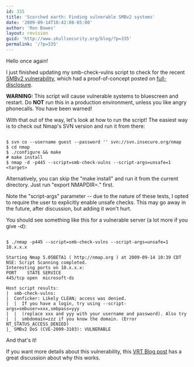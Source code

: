 ```yaml
---
id: 335
title: 'Scorched earth: Finding vulnerable SMBv2 systems'
date: '2009-09-14T10:42:08-05:00'
author: 'Ron Bowes'
layout: revision
guid: 'http://www.skullsecurity.org/blog/?p=335'
permalink: '/?p=335'
---
```


Hello once again!

I just finished updating my smb-check-vulns script to check for the recent [SMBv2 vulnerability](http://www.microsoft.com/technet/security/advisory/975497.mspx), which had a proof-of-concept posted on [full-disclosure](http://seclists.org/fulldisclosure/2009/Sep/0039.html).

**WARNING:** This script will cause vulnerable systems to bluescreen and restart. Do **NOT** run this in a production environment, unless you like angry phonecalls. You have been warned!

With that out of the way, let's look at how to run the script! The easiest way is to check out Nmap's SVN version and run it from there:

```

$ svn co --username guest --password '' svn://svn.insecure.org/nmap
$ cd nmap
$ ./configure && make
# make install
$ nmap -d -p445 --script=smb-check-vulns --script-args=unsafe=1 <target>
```

Alternatively, you can skip the "make install" and run it from the current directory. Just run "export NMAPDIR=." first.

Note the "script-args" parameter -- due to the nature of these tests, I opted to require the user to explicitly enable unsafe checks. This may go away in the future, after discussion, but adding it won't hurt.

You should see something like this for a vulnerable server (a lot more if you give -d):

```

$ ./nmap -p445 --script=smb-check-vulns --script-args=unsafe=1 10.x.x.x

Starting Nmap 5.05BETA1 ( http://nmap.org ) at 2009-09-14 10:39 CDT
NSE: Script Scanning completed.
Interesting ports on 10.x.x.x:
PORT    STATE SERVICE
445/tcp open  microsoft-ds

Host script results:
|  smb-check-vulns:
|  Conficker: Likely CLEAN; access was denied.
|  |  If you have a login, try using --script-args=smbuser=xxx,smbpass=yyy
|  |  (replace xxx and yyy with your username and password). Also try
|  |_ smbdomain=zzz if you know the domain. (Error NT_STATUS_ACCESS_DENIED)
|_ SMBv2 DoS (CVE-2009-3103): VULNERABLE
```

And that's it!

If you want more details about this vulnerability, this [VRT Blog post](http://vrt-sourcefire.blogspot.com/2009/09/smbv2-quotes-dos-quotes.html) has a great discussion about why this works.